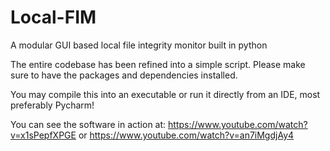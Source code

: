 # Local-FIM
A modular GUI based local file integrity monitor built in python

The entire codebase has been refined into a simple script. Please make sure to have the packages and dependencies installed. 

You may compile this into an executable or run it directly from an IDE, most preferably Pycharm!

You can see the software in action at: https://www.youtube.com/watch?v=x1sPepfXPGE or https://www.youtube.com/watch?v=an7iMgdjAy4 
